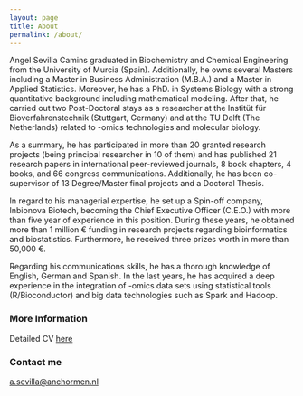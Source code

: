 ```yaml
---
layout: page
title: About
permalink: /about/
---
```


Angel Sevilla Camins graduated in Biochemistry and Chemical Engineering from the University of Murcia (Spain). Additionally, he owns several Masters including a Master in Business Administration (M.B.A.) and a Master in Applied Statistics. Moreover, he has a PhD. in Systems Biology with a strong quantitative background including mathematical modeling. After that, he carried out two Post-Doctoral stays as a researcher at the Institüt für Bioverfahrenstechnik (Stuttgart, Germany) and at the TU Delft (The Netherlands) related to -omics technologies and molecular biology.  

As a summary, he has participated in more than 20 granted research projects (being principal researcher in 10 of them) and has published 21 research papers in international peer-reviewed journals, 8 book chapters, 4 books, and 66 congress communications. Additionally, he has been co-supervisor of 13 Degree/Master final projects and a Doctoral Thesis. 

In regard to his managerial expertise, he set up a Spin-off company, Inbionova Biotech, becoming the Chief Executive Officer (C.E.O.) with more than five year of experience in this position. During these years, he obtained more than 1 million € funding in research projects regarding bioinformatics and biostatistics. Furthermore, he received three prizes worth in more than 50,000 €. 

Regarding his communications skills, he has a thorough knowledge of English, German and Spanish. In the last years, he has acquired a deep experience in the integration of -omics data sets using statistical tools (R/Bioconductor) and big data technologies such as Spark and Hadoop.

### More Information

Detailed CV [here](https://nl.linkedin.com/in/angel-sevilla-76765927)

### Contact me

[a.sevilla@anchormen.nl](mailto:a.sevilla@anchormen.nl)